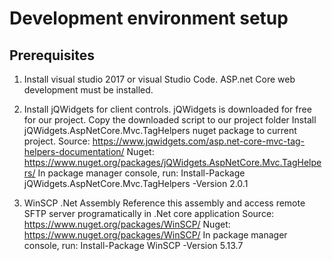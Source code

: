 # Development environment setup

## Prerequisites

1. Install visual studio 2017 or visual Studio Code. ASP.net Core web development must be installed.  

2. Install jQWidgets for client controls.
    jQWidgets is downloaded for free for our project. Copy the downloaded script to our project folder
    Install jQWidgets.AspNetCore.Mvc.TagHelpers nuget package to current project.
    Source: <https://www.jqwidgets.com/asp.net-core-mvc-tag-helpers-documentation/>
    Nuget: <https://www.nuget.org/packages/jQWidgets.AspNetCore.Mvc.TagHelpers/>
    In package manager console, run: Install-Package jQWidgets.AspNetCore.Mvc.TagHelpers -Version 2.0.1
3. WinSCP .Net Assembly
    Reference this assembly and access remote SFTP server programatically in .Net core application
    Source: <https://www.nuget.org/packages/WinSCP/>
    Nuget: <https://www.nuget.org/packages/WinSCP/>
    In package manager console, run: Install-Package WinSCP -Version 5.13.7
